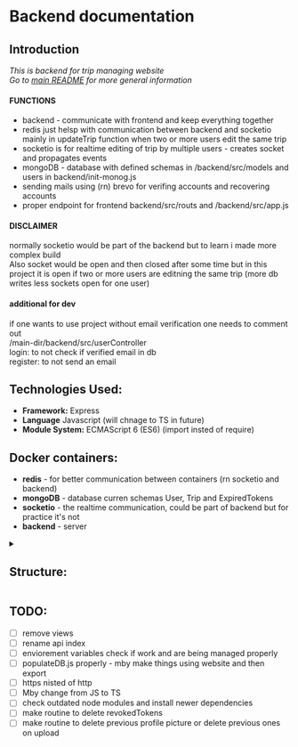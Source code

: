 # Backend documentation

## Introduction
*This is backend for trip managing website*  
*Go to [main README](../README.md) for more general information*  

#### FUNCTIONS
 - backend - communicate with frontend and keep everything together
 - redis just helsp with communication between backend and socketio mainly in updateTrip function when two or more users edit the same trip
 - socketio is for realtime editing of trip by multiple users - creates socket and propagates events
 - mongoDB - database with defined schemas in /backend/src/models and users in backend/init-monog.js
 - sending mails using (rn) brevo for verifing accounts and recovering accounts
 - proper endpoint for frontend backend/src/routs and /backend/src/app.js

#### DISCLAIMER  
normally socketio would be part of the backend but to learn i made more complex build  
Also socket would be open and then closed after some time but in this project it is open if two or more users are editning the same trip (more db writes less sockets open for one user)

#### additional for dev
if one wants to use project without email verification one needs to comment out  
/main-dir/backend/src/userController  
login: to not check if verified email in db  
register: to not send an email  

## Technologies Used:
 - **Framework:** Express
 - **Language** Javascript (will chnage to TS in future)
 - **Module System:** ECMAScript 6 (ES6) (import insted of require)

## Docker containers:
 - **redis** - for better communication between containers (rn socketio and backend)
 - **mongoDB** - database curren schemas User, Trip and ExpiredTokens
 - **socketio** - the realtime communication, could be part of backend but for practice it's not
 - **backend** - server

<details>
<summary><h2>Structure:</h2></summary>

``` bash
my-fullstack-app/
├── backend/
│   ├── .env.development
│   ├── .env.production
│   ├── Dockerfile
│   ├── Dockerfile.socketio
│   ├── init-mongo.js
│   ├── nodemon.json
│   ├── package-lock.json
│   ├── package.json
│   ├── populateDB.js
│   ├── README_backend
│   ├── node_modules/
│   │   ├── ...
│   │   └── ...
│   ├── src/
│   │   ├── app.js
│   │   ├── server.js
│   │   ├── bin/
│   │   │   └── www.js.reference
│   │   ├── config/
│   │   │   ├── enviorement.js
│   │   │   └── databse.js
│   │   ├── controllers/
│   │   │   ├── tripController.js
│   │   │   └── userController.js
│   │   ├── middleware
│   │   │   ├── auth.js
│   │   │   └── upload.js
│   │   ├── models/
│   │   │   ├── RevokedToken.js
│   │   │   ├── Trip.js
│   │   │   └── User.js
│   │   ├── public/
│   │   │   ├── images/
│   │   │   ├── javascripts/
│   │   │   └── stylesheets/
│   │   │       └── style.css
│   │   ├── routes/
│   │   │   ├── api/
│   │   │   │   └── index.js.reference
│   │   │   ├── tripRouts.js
│   │   │   └── userRouts.js
│   │   ├── socketio/
│   │   │   └── socketServer.js
│   │   ├── utils/
│   │   │   ├── cleanupRevokedTokens.js
│   │   │   ├── generateInvitationCode.js
│   │   │   ├── sendEmail.js
│   │   │   └── tokenExtractor.js
│   │   └── views/ # discarded - to remove
│   │       ├── error.pug
│   │       ├── index.pug
│   │       └── layout.pug
│   └── uploads/
│       ├── ...
│       └── ...
├── frontend/
│   ├── Dockerfile
│   └── ...
├── docker-compose.yml
└── ...
```

### Key takes:
  - the main file is src/server.js as the main function of backend
  - all of the routes and settings are in app.js
  - init-mongodb creates users for database
  - Dockerfile.socketio and socketio/socketServer.js are all files needed for socket 
  - the main models: RevokedToken, User and Trip
  - uploads has profile pictures of users
  - databse.js has all logic to connect to the database
  - Dockerfile has thre stages - main stage, development stage, production stage the secend and third are just coping from main builder stage
  - middleware/auth for all things that user needs to be authenticate before
  - controllers are the important functions that do all of the logic behind the api calls from frontend
  - nodemon.json just to track changes during development
  - volume for mongodb data and uploads (not deleted when deleting containers but mounted directly from project tree)
</details>

## TODO:
- [ ] remove views
- [ ] rename api index
- [ ] enviorement variables check if work and are being managed properly
- [ ] populateDB.js properly - mby make things using website and then export
- [ ] https nisted of http
- [ ] Mby change from JS to TS
- [ ] check outdated node modules and install newer dependencies
- [ ] make routine to delete revokedTokens
- [ ] make routine to delete previous profile picture or delete previous ones on upload
